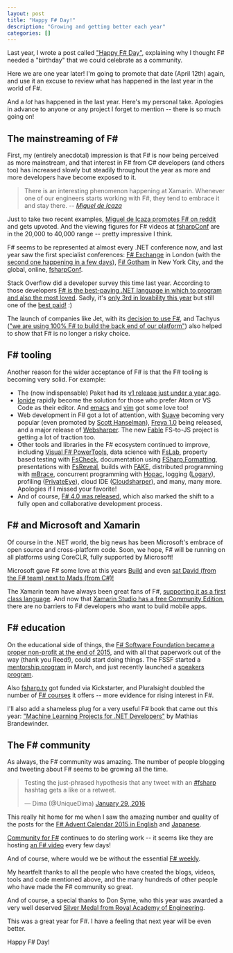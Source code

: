 ```yaml
---
layout: post
title: "Happy F# Day!"
description: "Growing and getting better each year"
categories: []
---
```


Last year, I wrote a post called ["Happy F# Day"](../posts/happy-fsharp-day.html), explaining why I thought F# needed a "birthday" that we could celebrate as a community.

Here we are one year later! I'm going to promote that date (April 12th) again, and use it an excuse to review what has happened in the last year in the world of F#.

And a *lot* has happened in the last year.  Here's my personal take. Apologies in advance to anyone or any project I forget to mention -- there is so much going on!

## The mainstreaming of F# ##

First, my (entirely anecdotal) impression is that F# is now being perceived as more mainstream, and that interest in F# from C# developers (and others too)
has increased slowly but steadily throughout the year as more and more developers have become exposed to it.

> There is an interesting phenomenon happening at Xamarin. 
> Whenever one of our engineers starts working with F#, they tend to embrace it and stay there.
> -- *[Miguel de Icaza](https://www.reddit.com/r/programmerchat/comments/4dxpcp/i_am_miguel_de_icaza_i_started_xamarin_mono_gnome/d1vasd6?context=3)*

Just to take two recent examples, [Miguel de Icaza promotes F# on reddit](https://www.reddit.com/r/programmerchat/comments/4dxpcp/i_am_miguel_de_icaza_i_started_xamarin_mono_gnome/d1v954m)
and gets upvoted. And the viewing figures for F# videos at [fsharpConf](https://blogs.msdn.microsoft.com/mvpawardprogram/2016/04/11/its-not-too-late-to-catch-the-fsharpconf-action/)
are in the 20,000 to 40,000 range -- pretty impressive I think.

F# seems to be represented at almost every .NET conference now, and last year saw the first specialist conferences: [F# Exchange](http://trelford.com/blog/post/FSharpEx.aspx) in London
(with the [second one happening in a few days](https://skillsmatter.com/conferences/7145-f-exchange-2016)), [F# Gotham](http://www.fsharpgotham.com/) in New York City,
and the global, online, [fsharpConf](http://fsharpconf.com/).

Stack Overflow did a developer survey this time last year. According to those developers [F# is the best-paying .NET language in which to program and also the most loved](https://twitter.com/lobrien/status/615216594969452544).
Sadly, it's [only 3rd in lovability this year](https://stackoverflow.com/research/developer-survey-2016#technology-most-loved-dreaded-and-wanted) but still one of the [best paid!](https://stackoverflow.com/research/developer-survey-2016#technology-top-paying-tech) :)

The launch of companies like Jet, with its [decision to use F#](http://techgroup.jet.com/blog/2015/03-22-on-how-jet-chose/),
and Tachyus (["we are using 100% F# to build the back end of our platform"](https://news.ycombinator.com/item?id=7543093)) also helped to show that F# is no longer a risky choice.

## F# tooling

Another reason for the wider acceptance of F# is that the F# tooling is becoming very solid. For example:

* The (now indispensable) Paket had its [v1 release just under a year ago](https://fsprojects.github.io/Paket/release-notes.html). 
* [Ionide](http://ionide.io/) rapidly become the solution for those who prefer Atom or VS Code as their editor.
  And [emacs](https://melpa.org/#/fsharp-mode) and [vim](https://github.com/fsharp/vim-fsharp) got some love too!
* Web development in F# got a lot of attention, with [Suave](https://suave.io) becoming very popular (even promoted by [Scott Hanselman](http://www.hanselman.com/blog/RunningSuaveioAndFWithFAKEInAzureWebAppsWithGitAndTheDeployButton.aspx)),
  [Freya 1.0](http://docs.freya.io/en/latest/) being released, and a major release of [Websharper](http://websharper.com/blog-entry/4323/websharper-3-0-released).
  The new [Fable](https://github.com/fsprojects/Fable) FS-to-JS project is getting a lot of traction too.
* Other tools and libraries in the F# ecosystem continued to improve, including
  [Visual F# PowerTools](https://fsprojects.github.io/VisualFSharpPowerTools/index.html),
  data science with [FsLab](http://fslab.org/),
  property based testing with [FsCheck](https://fscheck.github.io/FsCheck/),
  documentation using [FSharp.Formatting](https://tpetricek.github.io/FSharp.Formatting/),
  presentations with [FsReveal](https://fsprojects.github.io/FsReveal/),
  builds with [FAKE](https://github.com/fsharp/Fake),
  distributed programming with [mBrace](http://mbrace.io/),
  concurrent programming with [Hopac](https://hopac.github.io/Hopac/Hopac.html),
  logging ([Logary](https://logary.github.io/)),
  profiling ([PrivateEye](http://www.privateeye.io/)),
  cloud IDE ([Cloudsharper](http://cloudsharper.com/)),
  and many, many more. Apologies if I missed your favorite!
* And of course, [F# 4.0 was released](https://blogs.msdn.microsoft.com/dotnet/2015/07/20/announcing-the-rtm-of-visual-f-4-0/), which also marked the shift to a fully open and collaborative development process.
 
## F# and Microsoft and Xamarin
 
Of course in the .NET world, the big news has been Microsoft's embrace of open source and cross-platform code.
Soon, we hope, F# will be running on all platforms using CoreCLR, fully supported by Microsoft!

Microsoft gave F# some love at this years [Build](https://channel9.msdn.com/Events/Build/2016/T661) and even [sat David (from the F# team) next to Mads (from C#)!](https://channel9.msdn.com/Events/Build/2016/C920)

The Xamarin team have always been great fans of F#, [supporting it as a first class language](https://developer.xamarin.com/guides/cross-platform/fsharp/).
And now that [Xamarin Studio has a free Community Edition](https://blog.xamarin.com/xamarin-for-all/), there are no barriers to F# developers who want to build mobile apps.
 
## F# education

On the educational side of things, the [F# Software Foundation became a proper non-profit at the end of 2015](http://foundation.fsharp.org/fssf_granted_501_c_3_nonprofit_status), and
with all that paperwork out of the way (thank you Reed!), could start doing things. The FSSF started a [mentorship program](http://fsharp.org/mentorship/) in March, and just recently launched a [speakers program](http://foundation.fsharp.org/speakers_program_launch).

Also [fsharp.tv](https://fsharp.tv/) got funded via Kickstarter, and Pluralsight doubled the number of [F# courses](https://www.pluralsight.com/search?q=f%23&categories=course) it offers
-- more evidence for rising interest in F#.

I'll also add a shameless plug for a very useful F# book that came out this year: ["Machine Learning Projects for .NET Developers"](https://www.apress.com/9781430267676) by Mathias Brandewinder.
 
## The F# community
 
As always, the F# community was amazing. The number of people blogging and tweeting about F# seems to be growing all the time.

<blockquote class="twitter-tweet" data-lang="en"><p lang="en" dir="ltr">Testing the just-phrased hypothesis that any tweet with an <a href="https://twitter.com/hashtag/fsharp?src=hash">#fsharp</a> hashtag gets a like or a retweet.</p>&mdash; Dima (@UniqueDima) <a href="https://twitter.com/UniqueDima/status/692908823468732416">January 29, 2016</a></blockquote>
<script async src="//platform.twitter.com/widgets.js" charset="utf-8"></script>

This really hit home for me when I saw the amazing number and quality of the posts for the
[F# Advent Calendar 2015 in English](https://sergeytihon.wordpress.com/2015/10/25/f-advent-calendar-in-english-2015/) and [Japanese](http://connpass.com/event/22056/).

[Community for F#](http://c4fsharp.net/) continues to do sterling work -- it seems like they are hosting [an F# video](https://www.youtube.com/channel/UCCQPh0mSMaVpRcKUeWPotSA/feed) every few days!

And of course, where would we be without the essential [F# weekly](https://sergeytihon.wordpress.com/category/f-weekly/). 

My heartfelt thanks to all the people who have created the blogs, videos, tools and code mentioned above, and the many hundreds of other people who have made the F# community so great.

And of course, a special thanks to Don Syme, who this year was awarded a very well deserved [Silver Medal from Royal Academy of Engineering](https://blogs.technet.microsoft.com/inside_microsoft_research/2015/07/01/microsoft-researcher-don-syme-honored-with-silver-medal-from-royal-academy-of-engineering/).
  
This was a great year for F#. I have a feeling that next year will be even better. 
  
 
Happy F# Day!